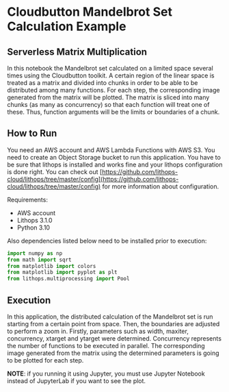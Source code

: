 # Cloudbutton Mandelbrot Set Calculation Example
## Serverless Matrix Multiplication
In this notebook the Mandelbrot set calculated on a limited space several times using the Cloudbutton toolkit. A certain region of the linear space is treated as a matrix and divided into chunks in order to be able to  be distributed among many functions. For each step, the corresponding image generated from the matrix will be plotted. The matrix is sliced into many chunks (as many as concurrency) so that each function will treat one of these. Thus, function arguments will be the limits or boundaries of a chunk.

## How to Run
You need an AWS account and AWS Lambda Functions with AWS S3. You need to create an Object Storage bucket to run this application. You have to be sure that lithops is installed and works fine and your lithops configuration is done right. You can check out [https://github.com/lithops-cloud/lithops/tree/master/config](https://github.com/lithops-cloud/lithops/tree/master/config) for more information about configuration. 

Requirements:
  - AWS account
  - Lithops 3.1.0
  - Python 3.10

Also dependencies listed below need to be installed prior to execution:
```python
import numpy as np
from math import sqrt
from matplotlib import colors
from matplotlib import pyplot as plt
from lithops.multiprocessing import Pool
```

## Execution
In this application, the distributed calculation of the Mandelbrot set is run starting from a certain point from space. Then, the boundaries are adjusted to perform a zoom in.  Firstly, parameters such as width, maxiter, concurrency, xtarget and ytarget were determined. Concurrency represents the number of functions to be executed in parallel. The corresponding image generated from the matrix using the determined parameters is going to be plotted for each step.

**NOTE**: if you running it using Jupyter, you must use Jupyter Notebook instead of JupyterLab if you want to see the plot.
